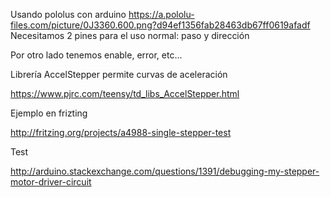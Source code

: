 Usando pololus con arduino
https://a.pololu-files.com/picture/0J3360.600.png?d94ef1356fab28463db67ff0619afadf
Necesitamos 2 pines para el  uso normal: paso y dirección

Por otro lado tenemos enable, error, etc...

Librería AccelStepper permite curvas de aceleración

https://www.pjrc.com/teensy/td_libs_AccelStepper.html

Ejemplo en frizting

http://fritzing.org/projects/a4988-single-stepper-test

Test

http://arduino.stackexchange.com/questions/1391/debugging-my-stepper-motor-driver-circuit
